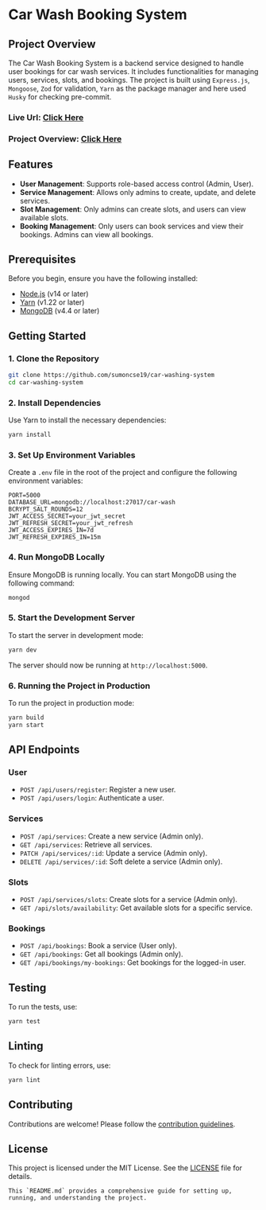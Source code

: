 # Car Wash Booking System

## Project Overview

The Car Wash Booking System is a backend service designed to handle user bookings for car wash services. It includes functionalities for managing users, services, slots, and bookings. The project is built using `Express.js`, `Mongoose`, `Zod` for validation, `Yarn` as the package manager and here used `Husky` for checking pre-commit.

### Live Url: [Click Here](https://car-washing-system-sumoncse.vercel.app/)

### Project Overview: [Click Here](https://drive.google.com/file/d/1SNTlie_WHGMjlBV-ePeofyrCsQVfA89C/view?usp=sharing)

## Features

- **User Management**: Supports role-based access control (Admin, User).
- **Service Management**: Allows only admins to create, update, and delete services.
- **Slot Management**: Only admins can create slots, and users can view available slots.
- **Booking Management**: Only users can book services and view their bookings. Admins can view all bookings.

## Prerequisites

Before you begin, ensure you have the following installed:

- [Node.js](https://nodejs.org/en/download/) (v14 or later)
- [Yarn](https://classic.yarnpkg.com/en/docs/install) (v1.22 or later)
- [MongoDB](https://docs.mongodb.com/manual/installation/) (v4.4 or later)

## Getting Started

### 1. Clone the Repository

```bash
git clone https://github.com/sumoncse19/car-washing-system
cd car-washing-system
```

### 2. Install Dependencies

Use Yarn to install the necessary dependencies:

```bash
yarn install
```

### 3. Set Up Environment Variables

Create a `.env` file in the root of the project and configure the following environment variables:

```env
PORT=5000
DATABASE_URL=mongodb://localhost:27017/car-wash
BCRYPT_SALT_ROUNDS=12
JWT_ACCESS_SECRET=your_jwt_secret
JWT_REFRESH_SECRET=your_jwt_refresh
JWT_ACCESS_EXPIRES_IN=7d
JWT_REFRESH_EXPIRES_IN=15m
```

### 4. Run MongoDB Locally

Ensure MongoDB is running locally. You can start MongoDB using the following command:

```bash
mongod
```

### 5. Start the Development Server

To start the server in development mode:

```bash
yarn dev
```

The server should now be running at `http://localhost:5000`.

### 6. Running the Project in Production

To run the project in production mode:

```bash
yarn build
yarn start
```

## API Endpoints

### User

- `POST /api/users/register`: Register a new user.
- `POST /api/users/login`: Authenticate a user.

### Services

- `POST /api/services`: Create a new service (Admin only).
- `GET /api/services`: Retrieve all services.
- `PATCH /api/services/:id`: Update a service (Admin only).
- `DELETE /api/services/:id`: Soft delete a service (Admin only).

### Slots

- `POST /api/services/slots`: Create slots for a service (Admin only).
- `GET /api/slots/availability`: Get available slots for a specific service.

### Bookings

- `POST /api/bookings`: Book a service (User only).
- `GET /api/bookings`: Get all bookings (Admin only).
- `GET /api/bookings/my-bookings`: Get bookings for the logged-in user.

## Testing

To run the tests, use:

```bash
yarn test
```

## Linting

To check for linting errors, use:

```bash
yarn lint
```

## Contributing

Contributions are welcome! Please follow the [contribution guidelines](CONTRIBUTING.md).

## License

This project is licensed under the MIT License. See the [LICENSE](LICENSE) file for details.

```
This `README.md` provides a comprehensive guide for setting up, running, and understanding the project.
```
